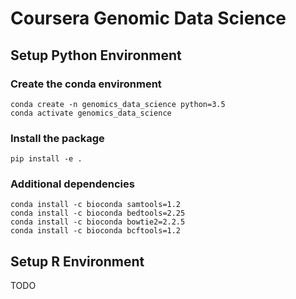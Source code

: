 # Coursera Genomic Data Science


## Setup Python Environment

### Create the conda environment
```shell
conda create -n genomics_data_science python=3.5
conda activate genomics_data_science
```

### Install the package
```shell
pip install -e .
```

### Additional dependencies


```shell
conda install -c bioconda samtools=1.2
conda install -c bioconda bedtools=2.25
conda install -c bioconda bowtie2=2.2.5
conda install -c bioconda bcftools=1.2
```

## Setup R Environment
TODO